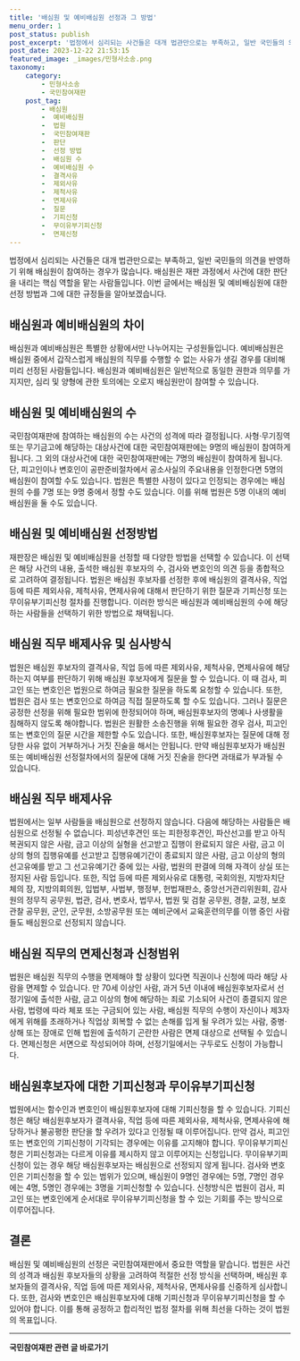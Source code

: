 ```yaml
---
title: '배심원 및 예비배심원 선정과 그 방법'
menu_order: 1
post_status: publish
post_excerpt: '법정에서 심리되는 사건들은 대개 법관만으로는 부족하고, 일반 국민들의 의견을 반영하기 위해 배심원이 참여하는 경우가 많습니다. 배심원은 재판 과정에서 사건에 대한 판단을 내리는 핵심 역할을 맡는 사람들입니다. 이번 글에서는 배심원 및 예비배심원에 대한 선정 방법과 그에 대한 규정들을 알아보겠습니다.'
post_date: 2023-12-22 21:53:15
featured_image: _images/민형사소송.png
taxonomy:
    category:
        - 민형사소송
        - 국민참여재판
    post_tag:
        - 배심원
        -  예비배심원
        -  법원
        -  국민참여재판
        -  판단
        -  선정 방법
        -  배심원 수
        -  예비배심원 수
        -  결격사유
        -  제외사유
        -  제척사유
        -  면제사유
        -  질문
        -  기피신청
        -  무이유부기피신청
        -  면제신청
---
```



법정에서 심리되는 사건들은 대개 법관만으로는 부족하고, 일반 국민들의 의견을 반영하기 위해 배심원이 참여하는 경우가 많습니다. 배심원은 재판 과정에서 사건에 대한 판단을 내리는 핵심 역할을 맡는 사람들입니다. 이번 글에서는 배심원 및 예비배심원에 대한 선정 방법과 그에 대한 규정들을 알아보겠습니다.

## 배심원과 예비배심원의 차이

배심원과 예비배심원은 특별한 상황에서만 나누어지는 구성원들입니다. 예비배심원은 배심원 중에서 갑작스럽게 배심원의 직무를 수행할 수 없는 사유가 생길 경우를 대비해 미리 선정된 사람들입니다. 배심원과 예비배심원은 일반적으로 동일한 권한과 의무를 가지지만, 심리 및 양형에 관한 토의에는 오로지 배심원만이 참여할 수 있습니다.

## 배심원 및 예비배심원의 수

국민참여재판에 참여하는 배심원의 수는 사건의 성격에 따라 결정됩니다. 사형·무기징역 또는 무기금고에 해당하는 대상사건에 대한 국민참여재판에는 9명의 배심원이 참여하게 됩니다. 그 외의 대상사건에 대한 국민참여재판에는 7명의 배심원이 참여하게 됩니다. 단, 피고인이나 변호인이 공판준비절차에서 공소사실의 주요내용을 인정한다면 5명의 배심원이 참여할 수도 있습니다. 법원은 특별한 사정이 있다고 인정되는 경우에는 배심원의 수를 7명 또는 9명 중에서 정할 수도 있습니다. 이를 위해 법원은 5명 이내의 예비배심원을 둘 수도 있습니다.

## 배심원 및 예비배심원 선정방법

재판장은 배심원 및 예비배심원을 선정할 때 다양한 방법을 선택할 수 있습니다. 이 선택은 해당 사건의 내용, 출석한 배심원 후보자의 수, 검사와 변호인의 의견 등을 종합적으로 고려하여 결정됩니다. 법원은 배심원 후보자를 선정한 후에 배심원의 결격사유, 직업 등에 따른 제외사유, 제척사유, 면제사유에 대해서 판단하기 위한 질문과 기피신청 또는 무이유부기피신청 절차를 진행합니다. 이러한 방식은 배심원과 예비배심원의 수에 해당하는 사람들을 선택하기 위한 방법으로 채택됩니다.

## 배심원 직무 배제사유 및 심사방식

법원은 배심원 후보자의 결격사유, 직업 등에 따른 제외사유, 제척사유, 면제사유에 해당하는지 여부를 판단하기 위해 배심원 후보자에게 질문을 할 수 있습니다. 이 때 검사, 피고인 또는 변호인은 법원으로 하여금 필요한 질문을 하도록 요청할 수 있습니다. 또한, 법원은 검사 또는 변호인으로 하여금 직접 질문하도록 할 수도 있습니다. 그러나 질문은 공정한 선정을 위해 필요한 범위에 한정되어야 하며, 배심원후보자의 명예나 사생활을 침해하지 않도록 해야합니다. 법원은 원활한 소송진행을 위해 필요한 경우 검사, 피고인 또는 변호인의 질문 시간을 제한할 수도 있습니다. 또한, 배심원후보자는 질문에 대해 정당한 사유 없이 거부하거나 거짓 진술을 해서는 안됩니다. 만약 배심원후보자가 배심원 또는 예비배심원 선정절차에서의 질문에 대해 거짓 진술을 한다면 과태료가 부과될 수 있습니다.

## 배심원 직무 배제사유

법원에서는 일부 사람들을 배심원으로 선정하지 않습니다. 다음에 해당하는 사람들은 배심원으로 선정될 수 없습니다. 피성년후견인 또는 피한정후견인, 파산선고를 받고 아직 복권되지 않은 사람, 금고 이상의 실형을 선고받고 집행이 완료되지 않은 사람, 금고 이상의 형의 집행유예를 선고받고 집행유예기간이 종료되지 않은 사람, 금고 이상의 형의 선고유예를 받고 그 선고유예기간 중에 있는 사람, 법원의 판결에 의해 자격이 상실 또는 정지된 사람 등입니다. 또한, 직업 등에 따른 제외사유로 대통령, 국회의원, 지방자치단체의 장, 지방의회의원, 입법부, 사법부, 행정부, 헌법재판소, 중앙선거관리위원회, 감사원의 정무직 공무원, 법관, 검사, 변호사, 법무사, 법원 및 검찰 공무원, 경찰, 교정, 보호관찰 공무원, 군인, 군무원, 소방공무원 또는 예비군에서 교육훈련의무를 이행 중인 사람들도 배심원으로 선정되지 않습니다. 

## 배심원 직무의 면제신청과 신청범위

법원은 배심원 직무의 수행을 면제해야 할 상황이 있다면 직권이나 신청에 따라 해당 사람을 면제할 수 있습니다. 만 70세 이상인 사람, 과거 5년 이내에 배심원후보자로서 선정기일에 출석한 사람, 금고 이상의 형에 해당하는 죄로 기소되어 사건이 종결되지 않은 사람, 법령에 따라 체포 또는 구금되어 있는 사람, 배심원 직무의 수행이 자신이나 제3자에게 위해를 초래하거나 직업상 회복할 수 없는 손해를 입게 될 우려가 있는 사람, 중병·상해 또는 장애로 인해 법원에 출석하기 곤란한 사람은 면제 대상으로 선택될 수 있습니다. 면제신청은 서면으로 작성되어야 하며, 선정기일에서는 구두로도 신청이 가능합니다.

## 배심원후보자에 대한 기피신청과 무이유부기피신청

법원에서는 함수인과 변호인이 배심원후보자에 대해 기피신청을 할 수 있습니다. 기피신청은 해당 배심원후보자가 결격사유, 직업 등에 따른 제외사유, 제척사유, 면제사유에 해당하거나 불공평한 판단을 할 우려가 있다고 인정될 때 이루어집니다. 만약 검사, 피고인 또는 변호인의 기피신청이 기각되는 경우에는 이유를 고지해야 합니다. 무이유부기피신청은 기피신청과는 다르게 이유를 제시하지 않고 이루어지는 신청입니다. 무이유부기피신청이 있는 경우 해당 배심원후보자는 배심원으로 선정되지 않게 됩니다. 검사와 변호인은 기피신청을 할 수 있는 범위가 있으며, 배심원이 9명인 경우에는 5명, 7명인 경우에는 4명, 5명인 경우에는 3명을 기피신청할 수 있습니다. 신청방식은 법원이 검사, 피고인 또는 변호인에게 순서대로 무이유부기피신청을 할 수 있는 기회를 주는 방식으로 이루어집니다.

## 결론

배심원 및 예비배심원의 선정은 국민참여재판에서 중요한 역할을 맡습니다. 법원은 사건의 성격과 배심원 후보자들의 상황을 고려하여 적절한 선정 방식을 선택하며, 배심원 후보자들의 결격사유, 직업 등에 따른 제외사유, 제척사유, 면제사유를 신중하게 심사합니다. 또한, 검사와 변호인은 배심원후보자에 대해 기피신청과 무이유부기피신청을 할 수 있어야 합니다. 이를 통해 공정하고 합리적인 법정 절차를 위해 최선을 다하는 것이 법원의 목표입니다.
<!-- wp:separator -->
<hr class="wp-block-separator has-alpha-channel-opacity"/>
<!-- /wp:separator -->

<!-- wp:group {"backgroundColor":"base","layout":{"type":"constrained"}} -->
<div class="wp-block-group has-base-background-color has-background"><!-- wp:paragraph {"align":"center","fontSize":"medium"} -->
<p class="has-text-align-center has-large-font-size"><strong>국민참여재판 관련 글 바로가기</strong></p>
<!-- /wp:paragraph -->


<!-- wp:latest-posts
{"categories":[{"id":15305,"count":19,"description":"","link":"https://uknowlaw.com/category/%ea%b5%ad%eb%af%bc%ec%b0%b8%ec%97%ac%ec%9e%ac%ed%8c%90/","name":"국민참여재판","slug":"국민참여재판","taxonomy":"category","parent":0,"meta":[],"_links":{"self":[{"href":"https://uknowlaw.com/wp-json/wp/v2/categories/15305"}],"collection":[{"href":"https://uknowlaw.com/wp-json/wp/v2/categories"}],"about":[{"href":"https://uknowlaw.com/wp-json/wp/v2/taxonomies/category"}],"wp:post_type":[{"href":"https://uknowlaw.com/wp-json/wp/v2/posts?categories=15305"}],"curies":[{"name":"wp","href":"https://api.w.org/{rel}","templated":true}]}}],"postsToShow":100,"excerptLength":28,"postLayout":"grid","columns":2,"featuredImageAlign":"left","featuredImageSizeSlug":"large","fontSize":"small"} /--></div>
<!-- /wp:group -->